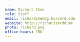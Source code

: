 ```yaml
---
name: Richard Chen
role: Staff
email: richardchen@g.harvard.edu
website: http://richarizardd.me
photo: richard.png
office-hours: TBD
---
```

